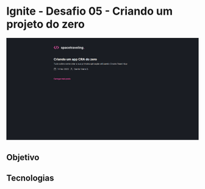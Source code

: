 # Ignite - Desafio 05 - Criando um projeto do zero
![Snapshot da tela principal do desafio 05 do Ignite](/design/ignite-desafio05-criando-um-projeto-do-zero.jpg)

## Objetivo

## Tecnologias